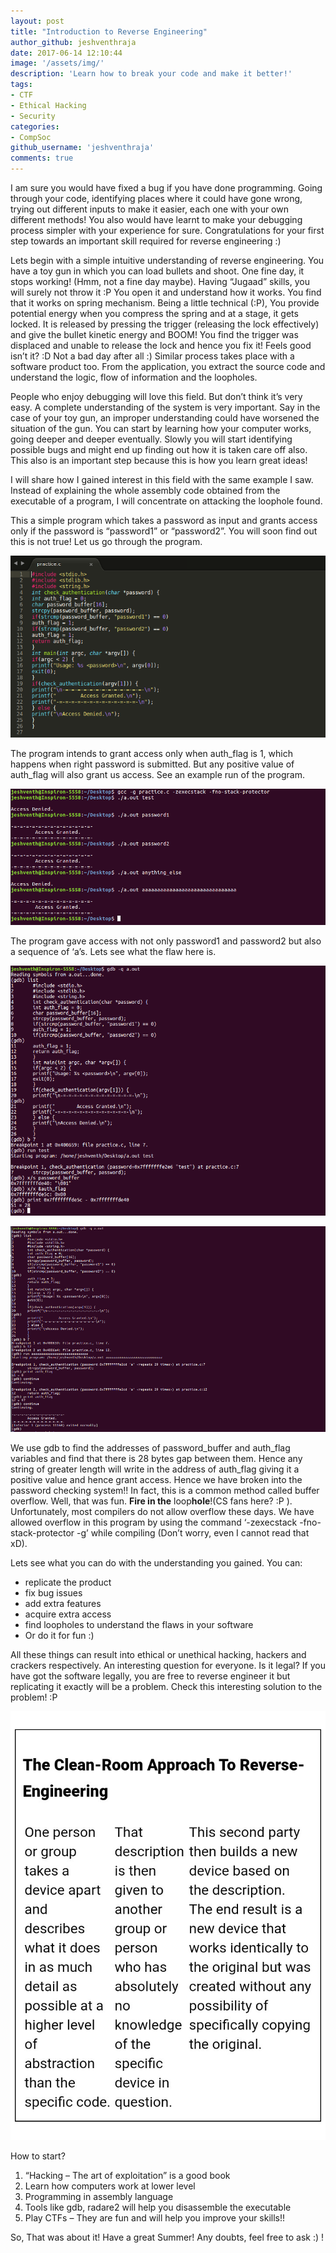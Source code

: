 ```yaml
---
layout: post
title: "Introduction to Reverse Engineering"
author_github: jeshventhraja
date: 2017-06-14 12:10:44
image: '/assets/img/'
description: 'Learn how to break your code and make it better!'
tags:
- CTF
- Ethical Hacking
- Security
categories:
- CompSoc
github_username: 'jeshventhraja'
comments: true
---
```

I am sure you would have fixed a bug if you have done programming. Going through your code, identifying places where it could have gone wrong, trying out different inputs to make it easier, each one with your own different methods! You also would have learnt to make your debugging process simpler with your experience for sure. Congratulations for your first step towards an important skill required for reverse engineering :)

Lets begin with a simple intuitive understanding of reverse engineering. You have a toy gun in which you can load bullets and shoot. One fine day, it stops working! (Hmm, not a fine day maybe). Having “Jugaad” skills, you will surely not throw it :P You open it and understand how it works. You find that it works on spring mechanism. Being a little technical (:P), You provide potential energy when you compress the spring and at a stage, it gets locked. It is released by pressing the trigger (releasing the lock effectively) and give the bullet kinetic energy and BOOM!
You find the trigger was displaced and unable to release the lock and hence you fix it! Feels good isn’t it? :D Not a bad day after all :) Similar process takes place with a software product too. From the application, you extract the source code and understand the logic, flow of information and the loopholes.

People who enjoy debugging will love this field. But don’t think it’s very easy. A complete understanding of the system is very important. Say in the case of your toy gun, an improper understanding could have worsened the situation of the gun. You can start by learning how your computer works, going deeper and deeper eventually. Slowly you will start identifying possible bugs and might end up finding out how it is taken care off also. This also is an important step because this is how you learn great ideas!

I will share how I gained interest in this field with the same example I saw. Instead of explaining the whole assembly code obtained from the executable of a program, I will concentrate on attacking the loophole found.

This a simple program which takes a password as input and grants access only if the password is “password1” or “password2”. You will soon find out this is not true! Let us go through the program.

![Image1](/blog/assets/img/introduction-to-reverse-engineering/4.png)

The program intends to grant access only when auth_flag is 1, which happens when right password is submitted. But any positive value of auth_flag will also grant us access. See an example run of the program.

![Image2](/blog/assets/img/introduction-to-reverse-engineering/3.png)

The program gave access with not only password1 and password2 but also a sequence of ‘a’s. Lets see what the flaw here is.

![Image3](/blog/assets/img/introduction-to-reverse-engineering/5.png)

![Image4](/blog/assets/img/introduction-to-reverse-engineering/1.png)

We use gdb to find the addresses of password_buffer and auth_flag variables and find that there is 28 bytes gap between them. Hence any string of greater length will write in the address of auth_flag giving it a positive value and hence grant access. Hence we have broken into the password checking system!! In fact, this is a common method called buffer overflow. Well, that was fun. **Fire in the** loop**hole**!(CS fans here? :P ). Unfortunately, most compilers do not allow overflow these days. We have allowed overflow in this program by using the command ‘-zexecstack -fno-stack-protector -g’ while compiling (Don’t worry, even I cannot read that xD).

Lets see what you can do with the understanding you gained. You can:
*	replicate the product
*	fix bug issues
*	add extra features
*	acquire extra access
*	find loopholes to understand the flaws in your software
*	Or do it for fun :)

All these things can result into ethical or unethical hacking, hackers and crackers respectively. An interesting question for everyone. Is it legal? If you have got the software legally, you are free to reverse engineer it but replicating it exactly will be a problem. Check this interesting solution to the problem! :P

![Image5](/blog/assets/img/introduction-to-reverse-engineering/6.jpg)

How to start?
1. “Hacking – The art of exploitation” is a good book
2. Learn how computers work at lower level
3. Programming in assembly language
4. Tools like gdb, radare2 will help you disassemble the executable
5. Play CTFs – They are fun and will help you improve your skills!!

So, That was about it! Have a great Summer!
Any doubts, feel free to ask :) !
